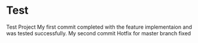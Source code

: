 # Test
Test Project
My first commit completed with the feature implementaion and was tested successfully.
My second commit
Hotfix for master branch fixed
